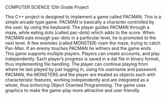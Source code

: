 COMPUTER SCIENCE 12th Grade Project

This C++ project is designed to implement a game called PACMAN. This is a simple arcade type game. PACMAN is basically a character controlled by the user, by using the keyboard. The player guides PACMAN through a maze, while eating dots (called pac-dots) which adds to the score. When PACMAN eats enough pac-dots in a particular level, he is promoted to the next level.
A few enemies (called MONSTER) roam the maze, trying to catch Pac-Man. If an enemy touches PACMAN he withers and the game ends.
This game supports multiple players. Players can create accounts, and play independently. Each player’s progress is saved in a dat file in binary format, thus implementing file handling. The player can continue playing from where he last played by just logging in, using his username and password.
PACMAN, the MONSTERS and the player are treated as objects each with characteristic features, working independently and are integrated as a whole, thus enforcing Object Oriented Programming.
The game uses graphics to make the game-play more attractive and user friendly.
